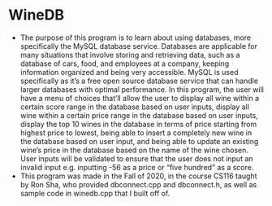 # WineDB
- The purpose of this program is to learn about using databases, more specifically the MySQL database service. Databases are applicable for many situations that involve storing and retrieving data, such as a database of cars, food, and employees at a company, keeping information organized and being very accessible. MySQL is used specifically as it’s a free open source database service that can handle larger databases with optimal performance. In this program, the user will have a menu of choices that’ll allow the user to display all wine within a certain score range in the database based on user inputs, display all wine within a certain price range in the database based on user inputs, display the top 10 wines in the database in terms of price starting from highest price to lowest, being able to insert a completely new wine in the database based on user input, and being able to update an existing wine’s price in the database based on the name of the wine chosen. User inputs will be validated to ensure that the user does not input an invalid input e.g. inputting -56 as a price or “five hundred” as a score. 
- This program was made in the Fall of 2020, in the course CS116 taught by Ron Sha, who provided dbconnect.cpp and dbconnect.h, as well as sample code in winedb.cpp that I built off of.

